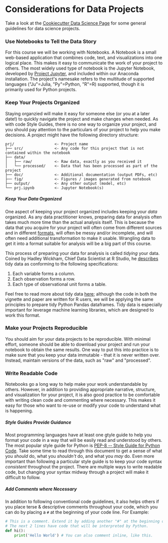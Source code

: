# Considerations for Data Projects
Take a look at the [Cookiecutter Data Science Page](https://drivendata.github.io/cookiecutter-data-science/) for some general guidelines for data science projects. 
### Use Notebooks to Tell the Data Story
For this course we will be working with Notebooks. A Notebook is a small web-based application that combines code, text, and visualizations into one logical place. This makes it easy to communicate the work of your project to others. The most widely used type of notebook is the Jupyter Notebook, developed by [Project Jupyter](https://jupyter.org/), and included within our Anaconda installation. The project's namesake refers to the multitude of supported languages ("Ju"=Julia, "Py"=Python, "R"=R) supported, though it is primarily used for Python projects.
### Keep Your Projects Organized

Staying organzied will make it easy for someone else (or you at a later date!) to quickly navigate the project and make changes when needed. As with code Style Guides, there is no one way to organize your project, and you should pay attention to the particulars of your project to help you make decisions. A project might have the following directory structure:

```
prj/                  <- Project name  
├── src/              <- Any code for this project that is not contained within the notebook  
├── data/  
│   ├── raw/          <- Raw data, exactly as you received it  
│   └── processed/    <- Data that has been processed as part of the project  
├── doc/              <- Additional documentation (output PDFs, etc) 
├── fig/              <- Figures / images generated from notebook
├── output/           <- Any other output (model, etc)
└── prj.ipynb         <- Jupyter Notebook(s)
```
##### Keep Your Data Organized
One aspect of keeping your project organized includes keeping your _data_ organized. As any data practitioner knows, preparing data for analysis often takes much more time than the actual analysis itself. This is because the data that you acquire for your project will often come from different sources and in different [formats](https://github.com/black-tea/ucla-its-data-camp-2019/blob/master/Pre-Course/Programming-Landscape.md#some-common-data-formats), will often be messy and/or incomplete, and will often need additional transformation to make it usable. Wrangling data to get it into a format suitable for analysis will be a big part of this course.
  
This process of preparing your data for analysis is called _tidying_ your data. Coined by Hadley Wickham, Chief Data Scientist at R Studio, he [describes](https://cran.r-project.org/web/packages/tidyr/vignettes/tidy-data.html) tidy data as conforming to the following specifications:
  
1. Each variable forms a column.
2. Each observation forms a row.
3. Each type of observational unit forms a table.  
  
Feel free to read more about tidy data [here](https://vita.had.co.nz/papers/tidy-data.pdf); although the code in both the vignette and paper are written for R users, we will be applying the same principles to prepare tidy Python Pandas dataframes. Tidy data is especially important for leverage machine learning libraries, which are designed to work this format.

### Make your Projects Reproducible
You should aim for your data projects to be reproducible. With minimal effort, someone should be able to download your project and run your notebook to obtain the same results. One way to put this into practice is to make sure that you keep your data immutable - that it is never written over. Instead, maintain versions of the data, such as "raw" and "processed".
### Write Readable Code
Notebooks go a long way to help make your work understandable by others. However, in addition to providing appropriate narrative, structure, and visualization for your project, it is also good practice to be comfortable with writing clean code and commenting where necessary. This makes it easy for those who want to re-use or modify your code to understand what is happening.

##### Style Guides Provide Guidance
Most programming languages have at least one gtyle guide to help you format your code in a way that will be easily read and understood by others. The most popular style guide for Python is [PEP-8 -- Style Guide for Python Code](https://www.python.org/dev/peps/pep-0008/). Take some time to read through this document to get a sense of what you _should_ do, what you _shouldn't_ do, and what you _may_ do. Even more important than following a particular style guide is to keep your code syntax _consistent_ throughout the project. There are multiple ways to write readable code, but changing your syntax midway through a project will make it difficult to follow.

##### Add Comments where Necessary 
In addition to following conventional code guidelines, it also helps others if you place terse & descriptive comments throughout your code, which you can do by placing a `#` at the beginning of your code line. For Example:

```python
# This is a comment. Extend it by adding another "#" at the beginning of each line.
# The next 2 lines have code that will be interpreted by Python.
def hi():
    print('Hello World') # You can also comment inline, like this.
```